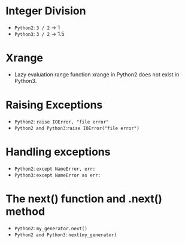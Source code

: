 # Integer Division
- `Python2`: `3 / 2` -> 1
- `Python3`: `3 / 2` -> 1.5

# Xrange
- Lazy evaluation range function xrange in Python2 does not exist in Python3.

# Raising Exceptions

- `Python2`: `raise IOError, "file error"`
- `Python2 and Python3`:`raise IOError("file error")`

# Handling exceptions
- `Python2`: `except NameError, err:`
- `Python3`: `except NameError as err:`

# The next() function and .next() method

- `Python2`: `my_generator.next()`
- `Python2 and Python3`: `next(my_generator)`
